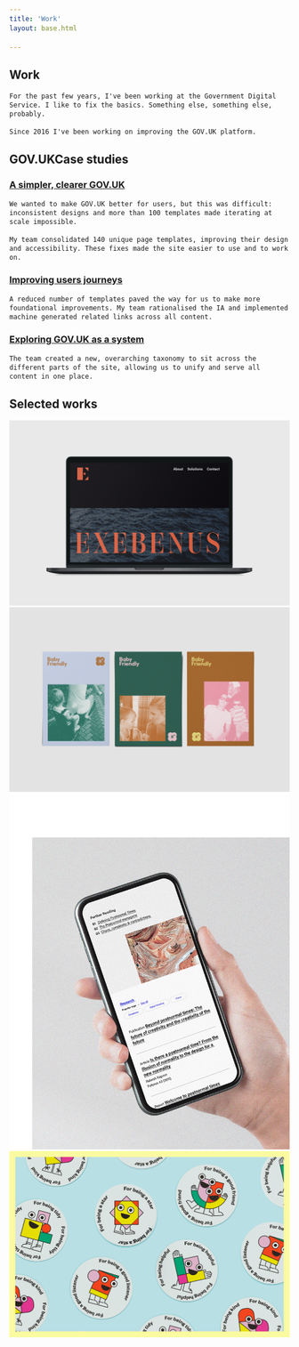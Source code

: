 ```yaml
---
title: 'Work'
layout: base.html

---
```



<section class="">
<div class="intro">
   <h1>Work</h1>
    
    For the past few years, I've been working at the Government Digital Service. I like to fix the basics. Something else, something else, probably.

    Since 2016 I've been working on improving the GOV.UK platform. 
     
</div> 
</section>

<section>
<div class="[ grid ] [ projects ]">
<div class="right">
   <h2><span class="gov-logo">GOV.UK</span>Case studies</h2>
   <h3 id="project-1"><a href="/template">A simpler, clearer GOV.UK</a></h3>
   
    We wanted to make GOV.UK better for users, but this was difficult: inconsistent designs and more than 100 templates made iterating at scale impossible.

    My team consolidated 140 unique page templates, improving their design and accessibility. These fixes made the site easier to use and to work on.  

   <h3 id="project-2"><a href="/taxonomy">Improving users journeys</a></h3>

    A reduced number of templates paved the way for us to make more foundational improvements. My team rationalised the IA and implemented machine generated related links across all content.

   <h3 id="project-3"><a href="/content-types">Exploring GOV.UK as a system</a></h3>

    The team created a new, overarching taxonomy to sit across the different parts of the site, allowing us to unify and serve all content in one place.    

</div>
</div>
</section>

<section class="gallery">
<div class="[ grid ]">  
  <h2 class="right">Selected works</h2>
</div>


 <div class="grid">     
 
 <!-- <img  class="left-small" src="/assets/images/exebenus.png" alt="Exebenus logo mark">  -->
 <img  class="right-big" src="/assets/images/exebenus2.png" alt="Exebenus website treatment shown on a laptop"> 


<picture class="left-big">
    <source media="(min-width: 800px)" srcset="/assets/images/bf-postcards.png">
    <source media="(max-width: 400px)" srcset="/assets/images/bf-postcards-mob.png">
    <img src="/assets/images/bf-postcards.png" alt="Baby Friendly promotional postcards">
</picture> 

 <img  class="right-half" src="/assets/images/pnt2.png" alt="A man holds a mobile phone in his hand, showing a webpage from Post Normal Times"> 

 <img  class="left-big" src="/assets/images/mission-patches.png" alt="Stickers for kids"> 

</div>
</section>




 